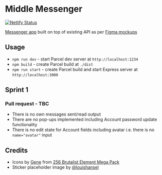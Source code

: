 # Middle Messenger

[![Netlify Status](https://api.netlify.com/api/v1/badges/14597e20-a13a-4e12-9baa-9de5a05bd954/deploy-status)](https://app.netlify.com/sites/middle-messenger-chausme/deploys)

[Messenger app](https://middle-messenger-chausme.netlify.app) built on top of existing API as per [Figma mockups](https://www.figma.com/file/sBhmIq6yUZIqBLoANYJkTh/Middle-Front-end-Chat-App)

## Usage

-   `npm run dev` - start Parcel dev server at `http://localhost:1234`
-   `npm build` - create Parcel build at `./dist`
-   `npm run start` - create Parcel build and start Express server at `http://localhost:3000`

## Sprint 1

### Pull request - TBC

-   There is no own messages sent/read output
-   There are no pop-ups implemented including Account password update functionality
-   There is no edit state for Account fields including avatar i.e. there is no `name="avatar"` input

## Credits

-   Icons by [Gene](https://cogentgene1.gumroad.com/) from [256 Brutalist Element Mega Pack](https://cogentgene1.gumroad.com/l/brutalist)
-   Sticker placeholder image by [@louishansel](https://unsplash.com/@louishansel)
